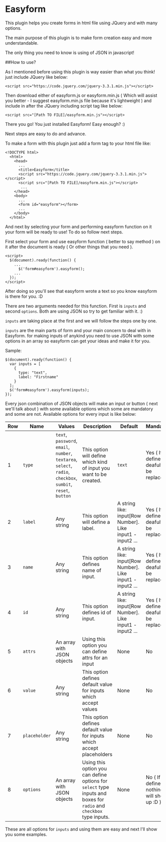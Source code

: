 # Easyform
This plugin helps you create forms in html file using JQuery and with many options.

The main purpose of this plugin is to make form creation easy and more understandable.

The only thing you need to know is using of JSON in javascript!

##How to use?

As I mentioned before using this plugin is way easier than what you think! just include JQuery like below:
```
<script src="https://code.jquery.com/jquery-3.3.1.min.js"></script>
```
Then download either of easyform.js or easyform.min.js ( Which will assist you better - I suggest easyform.min.js file because it's lightweight ) and include in after the JQuery including script tag like below:
```
<script src="[Path TO FILE]/easyform.min.js"></script>
```
There you go! You just installed Easyform! Easy enough? :)


Next steps are easy to do and advance.

To make a form with this plugin just add a form tag to your html file like:
```
<!DOCTYPE html>
  <html>
    <head>
      ...
      <title>Easyform</title>
      <script src="https://code.jquery.com/jquery-3.3.1.min.js"></script>
      <script src="[Path TO FILE]/easyform.min.js"></script>
       ...
    </head>
    <body>
      ...
      <form id="easyform"></form>
      ...
    </body>
  </html>
```
And next by selecting your form and performing easyform function on it your form will be ready to use! To do so follow next steps.

First select your form and use easyform function ( better to say method ) on it after the document is ready ( Or other things that you need ).
```
<script>
  $(document).ready(function() {
    ...
      $('form#easyform').easyform();
    ...
  });
</script>
```
After doing so you'll see that easyform wrote a text so you know easyform is there for you. :D

There are two arguments needed for this function. First is ```inputs``` and second ```options```. Both are using JSON so try to get familiar with it. :)

```inputs``` are taking place at the first and we will follow the steps one by one.

```inputs``` are the main parts of form and your main concern to deal with in Easyform. for making inputs of anykind you need to use JSON with some options in an array so easyform can get your ideas and make it for you.

Sample:
```
$(document).ready(function() {
  var inputs = [
    {
      type: "text",
      label: "Firstname"
    }
  ];
  $('form#easyform').easyform(inputs);
});
```
Every json combination of JSON objects will make an input or button ( next we'll talk about ) with some available options which some are mandatory and some are not.
Available options for every input is like below:

Row | Name | Values | Description | Default | Mandatory
--- | ---- | ------ | ----------- | ------- | ---------
1 | ```type``` | ```text```, ```password```, ```email```, ```number```, ```textarea```, ```select```, ```radio```, ```checkbox```, ```sumbit```, ```reset```, ```button``` | This option will define which kind of input you want to be created. | ```text``` | Yes ( If not defined deafult will be replaced )
2 | ```label``` | Any string | This option will define a label. | A string like: input[Row Number]. Like input1 - input2 ... | Yes ( If not defined deafult will be replaced )
3 | ```name``` | Any string | This option defines name of input. | A string like: input[Row Number]. Like input1 - input2 ... | Yes ( If not defined deafult will be replaced )
4 | ```id``` | Any string | This option defines id of input. | A string like: input[Row Number]. Like input1 - input2 ... | Yes ( If not defined deafult will be replaced )
5 | ```attrs``` | An array with JSON objects | Using this option you can define attrs for an input | None | No
6 | ```value``` | Any string | This option defines default value for inputs which accept values | None | No
7 | ```placeholder``` | Any string | This option defines default value for inputs which accept placeholders | None | No
8 | ```options``` | An array with JSON objects | Using this option you can define options for ```select``` type inputs and boxes for ```radio``` and ```checkbox``` type inputs. | None | No ( If not defined nothing will show up :D )

These are all options for ```inputs``` and using them are easy and next I'll show you some examples.
